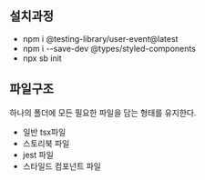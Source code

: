 ## 설치과정
- npm i @testing-library/user-event@latest
- npm i --save-dev @types/styled-components
- npx sb init

## 파일구조
하나의 폴더에 모든 필요한 파일을 담는 형태를 유지한다.
- 일반 tsx파일
- 스토리북 파일
- jest 파일
- 스타일드 컴포넌트 파일